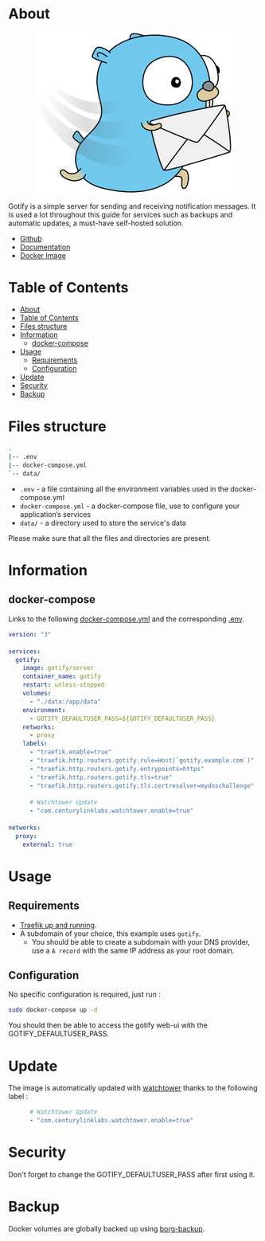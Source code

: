 # About

<p align="center">
<img src="../_utilities/gotify.png" width="400" alt="gotify" title="gotify" />
</p>

Gotify is a simple server for sending and receiving notification messages. It is used a lot throughout this guide for services such as backups and automatic updates, a must-have self-hosted solution.

* [Github](https://github.com/gotify/server)
* [Documentation](https://gotify.net/docs/index)
* [Docker Image](https://hub.docker.com/r/gotify/server)

# Table of Contents

<!-- TOC -->

- [About](#about)
- [Table of Contents](#table-of-contents)
- [Files structure](#files-structure)
- [Information](#information)
    - [docker-compose](#docker-compose)
- [Usage](#usage)
    - [Requirements](#requirements)
    - [Configuration](#configuration)
- [Update](#update)
- [Security](#security)
- [Backup](#backup)

<!-- /TOC -->

# Files structure 

```bash
.
|-- .env
|-- docker-compose.yml
`-- data/
```

- `.env` - a file containing all the environment variables used in the docker-compose.yml
- `docker-compose.yml` - a docker-compose file, use to configure your application’s services
- `data/` - a directory used to store the service's data

Please make sure that all the files and directories are present.


# Information

## docker-compose
Links to the following [docker-compose.yml](docker-compose.yml) and the corresponding [.env](.env).

```yaml
version: "3"

services:
  gotify:
    image: gotify/server
    container_name: gotify
    restart: unless-stopped
    volumes:
      - "./data:/app/data"
    environment:
      - GOTIFY_DEFAULTUSER_PASS=${GOTIFY_DEFAULTUSER_PASS}
    networks:
      - proxy
    labels:
      - "traefik.enable=true"
      - "traefik.http.routers.gotify.rule=Host(`gotify.example.com`)"
      - "traefik.http.routers.gotify.entrypoints=https"
      - "traefik.http.routers.gotify.tls=true"
      - "traefik.http.routers.gotify.tls.certresolver=mydnschallenge"

      # Watchtower Update
      - "com.centurylinklabs.watchtower.enable=true"

networks:
  proxy:
    external: true
```

# Usage

## Requirements
- [Traefik up and running](../traefik).
- A subdomain of your choice, this example uses `gotify`.
    - You should be able to create a subdomain with your DNS provider, use a `A record` with the same IP address as your root domain.

## Configuration

No specific configuration is required, just run :

```bash
sudo docker-compose up -d
```

You should then be able to access the gotify web-ui with the GOTIFY_DEFAULTUSER_PASS.

# Update

The image is automatically updated with [watchtower](../watchtower) thanks to the following label :

```yaml
      # Watchtower Update
      - "com.centurylinklabs.watchtower.enable=true"
```

# Security

Don't forget to change the GOTIFY_DEFAULTUSER_PASS after first using it.

# Backup

Docker volumes are globally backed up using [borg-backup](../borg-backup). 